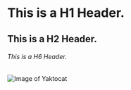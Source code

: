 # This is a H1 Header.
## This is a H2 Header.
###### This is a H6 Header.
![Image of Yaktocat](https://octodex.github.com/images/yaktocat.png)
